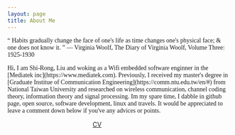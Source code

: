 ```yaml
---
layout: page
title: About Me
---
```


<p class="message" style="font-family:cursive">
 <q>
 Habits gradually change the face of one's life as time changes one's physical face; & one does not know it.
 </q>
 ― Virginia Woolf, The Diary of Virginia Woolf, Volume Three: 1925-1930
</p>

<span style="font-family:serif" >
  Hi, I am Shi-Rong, Liu and woking as a Wifi embedded software enginner in the [Mediatek inc](https://www.mediatek.com). Previously, I received my master's degree in [Graduate Institue of Communication Engineering](https://comm.ntu.edu.tw/en/#) from National Taiwan University and researched on wireless communication, channel coding theory, information theory and signal processing.
</span>

<span style="font-family:serif" >
 Im my spare time, I dabble in github page, open source, software development, linux and travels.
</span>

<span style="font-family:serif" >
It would be appreciated to leave a comment down below if you've any advices or points.
</span>

<div style="text-align: center;">

<a style="margin-right: 20px;" href="https://app.hubspot.com/documents/4819050/view/28222594?accessId=94688e" target="_blank" title="Curriculum vitae" class="x1"><i class="far fa-file-alt fa-2x" style="cursor: pointer"></i>CV</a>
<a style="margin-right: 20px;" href="mailto:qazqazqaz850@gmail.com" target="_blank" title="Email Page" class="x1"><i class="far fa-envelope fa-2x" style="cursor: pointer"></i></a>
<a style="margin-right: 20px;" href="https://github.com/s311354" target="_blank" title="Github Page" class="x1"><i class="fab fa-github fa-2x" style="cursor: pointer"></i></a>
<a style="margin-right: 20px;" href="https://www.instagram.com/liulouis0419" target="_blank" title="Instagram Page" class="x1"><i class="fab fa-instagram fa-2x" style="cursor: pointer"></i></a>
<a style="margin-right: 20px;" href="https://www.linkedin.com/in/shirongliu/" target="_blank" title="Linkedin Page" class="x1"><i class="fab fa-linkedin fa-2x" style="cursor: pointer"></i></a>

</div>

